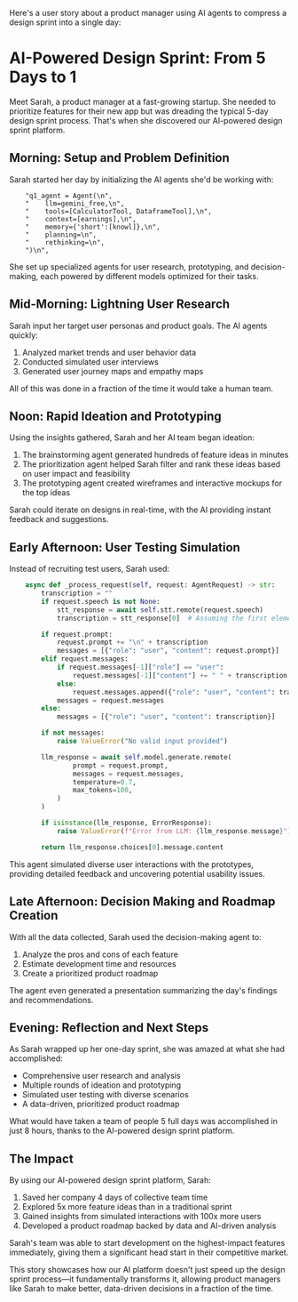 Here's a user story about a product manager using AI agents to compress a design sprint into a single day:

# AI-Powered Design Sprint: From 5 Days to 1

Meet Sarah, a product manager at a fast-growing startup. She needed to prioritize features for their new app but was dreading the typical 5-day design sprint process. That's when she discovered our AI-powered design sprint platform.

## Morning: Setup and Problem Definition

Sarah started her day by initializing the AI agents she'd be working with:


```146:153:examples/notebooks/chat_example.ipynb
    "q1_agent = Agent(\n",
    "    llm=gemini_free,\n",
    "    tools=[CalculatorTool, DataframeTool],\n",
    "    context=[earnings],\n",
    "    memory={'short':[knowl]},\n",
    "    planning=\n",
    "    rethinking=\n",
    ")\n",
```


She set up specialized agents for user research, prototyping, and decision-making, each powered by different models optimized for their tasks.

## Mid-Morning: Lightning User Research

Sarah input her target user personas and product goals. The AI agents quickly:

1. Analyzed market trends and user behavior data
2. Conducted simulated user interviews
3. Generated user journey maps and empathy maps

All of this was done in a fraction of the time it would take a human team.

## Noon: Rapid Ideation and Prototyping

Using the insights gathered, Sarah and her AI team began ideation:

1. The brainstorming agent generated hundreds of feature ideas in minutes
2. The prioritization agent helped Sarah filter and rank these ideas based on user impact and feasibility
3. The prototyping agent created wireframes and interactive mockups for the top ideas

Sarah could iterate on designs in real-time, with the AI providing instant feedback and suggestions.

## Early Afternoon: User Testing Simulation

Instead of recruiting test users, Sarah used:


```79:111:api/deployments/agents/SpeechAgent.py
    async def _process_request(self, request: AgentRequest) -> str:
        transcription = ""
        if request.speech is not None:
            stt_response = await self.stt.remote(request.speech)
            transcription = stt_response[0]  # Assuming the first element is the transcription

        if request.prompt:
            request.prompt += "\n" + transcription
            messages = [{"role": "user", "content": request.prompt}]
        elif request.messages:
            if request.messages[-1]["role"] == "user":
                request.messages[-1]["content"] += " " + transcription
            else:
                request.messages.append({"role": "user", "content": transcription})
            messages = request.messages
        else:
            messages = [{"role": "user", "content": transcription}]

        if not messages:
            raise ValueError("No valid input provided")

        llm_response = await self.model.generate.remote(
                prompt = request.prompt,
                messages = request.messages,
                temperature=0.7,
                max_tokens=100,
            )
        )

        if isinstance(llm_response, ErrorResponse):
            raise ValueError(f"Error from LLM: {llm_response.message}")

        return llm_response.choices[0].message.content
```


This agent simulated diverse user interactions with the prototypes, providing detailed feedback and uncovering potential usability issues.

## Late Afternoon: Decision Making and Roadmap Creation

With all the data collected, Sarah used the decision-making agent to:

1. Analyze the pros and cons of each feature
2. Estimate development time and resources
3. Create a prioritized product roadmap

The agent even generated a presentation summarizing the day's findings and recommendations.

## Evening: Reflection and Next Steps

As Sarah wrapped up her one-day sprint, she was amazed at what she had accomplished:

- Comprehensive user research and analysis
- Multiple rounds of ideation and prototyping
- Simulated user testing with diverse scenarios
- A data-driven, prioritized product roadmap

What would have taken a team of people 5 full days was accomplished in just 8 hours, thanks to the AI-powered design sprint platform.

## The Impact

By using our AI-powered design sprint platform, Sarah:

1. Saved her company 4 days of collective team time
2. Explored 5x more feature ideas than in a traditional sprint
3. Gained insights from simulated interactions with 100x more users
4. Developed a product roadmap backed by data and AI-driven analysis

Sarah's team was able to start development on the highest-impact features immediately, giving them a significant head start in their competitive market.

This story showcases how our AI platform doesn't just speed up the design sprint process—it fundamentally transforms it, allowing product managers like Sarah to make better, data-driven decisions in a fraction of the time.